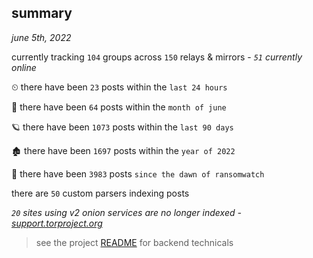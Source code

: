 
## summary
_june 5th, 2022_

currently tracking `104` groups across `150` relays & mirrors - _`51` currently online_

⏲ there have been `23` posts within the `last 24 hours`

🦈 there have been `64` posts within the `month of june`

🪐 there have been `1073` posts within the `last 90 days`

🏚 there have been `1697` posts within the `year of 2022`

🦕 there have been `3983` posts `since the dawn of ransomwatch`

there are `50` custom parsers indexing posts

_`20` sites using v2 onion services are no longer indexed - [support.torproject.org](https://support.torproject.org/onionservices/v2-deprecation/)_

> see the project [README](https://github.com/joshhighet/ransomwatch#ransomwatch--) for backend technicals
